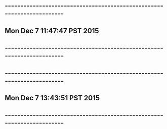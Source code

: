 ## ----------------------------------------------------------------------
## Mon Dec  7 11:47:47 PST 2015
## ----------------------------------------------------------------------

## ----------------------------------------------------------------------
## Mon Dec  7 13:43:51 PST 2015
## ----------------------------------------------------------------------

